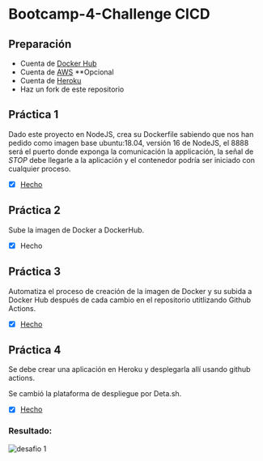 # Bootcamp-4-Challenge CICD

## Preparación

* Cuenta de [Docker Hub](https://hub.docker.com/)
* Cuenta de [AWS](http://aws.amazon.com/) **Opcional
* Cuenta de [Heroku](https://dashboard.heroku.com/login) 
* Haz un fork de este repositorio

## Práctica 1

Dado este proyecto en NodeJS, crea su Dockerfile sabiendo que nos han pedido como imagen base ubuntu:18.04, versión 16 de NodeJS, el 8888 será el puerto donde exponga la comunicación la applicación, la señal de *STOP* debe llegarle a la aplicación y el contenedor podría ser iniciado con cualquier proceso.

- [x] [Hecho](Dockerfile)

## Práctica 2

Sube la imagen de Docker a DockerHub.

- [x] Hecho
  
## Práctica 3

Automatiza el proceso de creación de la imagen de Docker y su subida a Docker Hub después de cada cambio en el repositorio utitlizando Github Actions.

- [x] [Hecho](/.github/workflows/docker.yml)

## Práctica 4

Se debe crear una aplicación en Heroku y desplegarla allí usando github actions. 

Se cambió la plataforma de despliegue por Deta.sh.

- [x] [Hecho](/.github/workflows/deploy.yml)

### Resultado:

![desafio 1](./assets/1.png)

